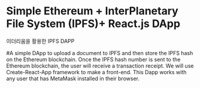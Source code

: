 # Simple Ethereum + InterPlanetary File System (IPFS)+ React.js DApp

이더리움을 활용한 IPFS DAPP

#A simple DApp to upload a document to IPFS and then store the IPFS hash on the Ethereum blockchain. Once the IPFS hash number is sent to the Ethereum blockchain, the user will receive a transaction receipt. We will use Create-React-App framework to make a front-end. This Dapp works with any user that has MetaMask installed in their browser.